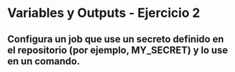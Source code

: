 # Variables y Outputs - Ejercicio 2

## Configura un job que use un secreto definido en el repositorio (por ejemplo, MY_SECRET) y lo use en un comando.